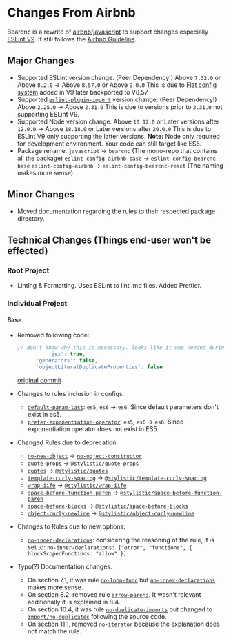 # Changes From Airbnb

Bearcnc is a rewrite of [airbnb/javascript](https://github.com/airbnb/javascript) to support changes especially [ESLint V9](https://eslint.org/blog/2024/04/eslint-v9.0.0-released/). It still follows the [Airbnb Guideline](https://airbnb.io/javascript/).

## Major Changes

- Supported ESLint version change. (Peer Dependency!)
  Above `7.32.0` or Above `8.2.0` → Above `8.57.0` or Above `9.0.0` 
  This is due to [Flat config system](https://eslint.org/blog/2022/08/new-config-system-part-2/) added in V9 later backported to V8.57
- Supported [`eslint-plugin-import`](https://www.npmjs.com/package/eslint-plugin-import) version change. (Peer Dependency!)
  Above `2.25.0` → Above `2.31.0`
  This is due to versions prior to `2.31.0` not supporting ESLint V9.
- Supported Node version change.
  Above `10.12.0` or Later versions after `12.0.0` → Above `18.18.0` or Later versions after `20.0.0`
  This is due to ESLint V9 only supporting the latter versions.
  **Note:** Node only required for development environment. Your code can still target like ES5.
- Package rename.
  `javascript` → `bearcnc` (The mono-repo that contains all the package)
  `eslint-config-airbnb-base` → `eslint-config-bearcnc-base`
  `eslint-config-airbnb` → `eslint-config-bearcnc-react` (The naming makes more sense)

## Minor Changes

- Moved documentation regarding the rules to their respected package directory.

## Technical Changes (Things end-user won't be effected)

### Root Project

- Linting & Formatting.
  Uses ESLint to lint .md files. Added Prettier.

### Individual Project

#### Base

- Removed following code:
  ```js
  // don't know why this is necessary. looks like it was needed during eslint V2
  			'jsx': true,
        'generators': false,
        'objectLiteralDuplicateProperties': false
  ```

  [original commit](https://github.com/airbnb/javascript/commit/75807b9d5ead326be45f4719d81bda52d2bbb32a)

- Changes to rules inclusion in configs.
  - [`default-param-last`](https://eslint.org/docs/latest/rules/default-param-last): `es5`, `es6` → `es6`. Since default parameters don't exist in es5.
  - [`prefer-exponentiation-operator`](https://eslint.org/docs/latest/rules/prefer-exponentiation-operator): `es5`, `es6` → `es6`. Since exponentiation operator does not exist in ES5.

- Changed Rules due to deprecation:
  - [`no-new-object`](https://eslint.org/docs/latest/rules/no-new-object) → [`no-object-constructor`](https://eslint.org/docs/latest/rules/no-object-constructor)
  - [`quote-props`](https://eslint.org/docs/latest/rules/quote-props) → [`@stylistic/quote-props`](https://eslint.style/rules/quote-props)
  -  [`quotes`](https://eslint.org/docs/latest/rules/no-new-object) → [`@stylistic/quotes`](https://eslint.style/rules/quote-props)
  - [`template-curly-spacing`](https://eslint.org/docs/latest/rules/template-curly-spacing) → [`@stylistic/template-curly-spacing`](https://eslint.style/rules/template-curly-spacing)
  -  [`wrap-iife`](https://eslint.org/docs/latest/rules/wrap-iife) → [`@stylistic/wrap-iife`](https://eslint.style/rules/wrap-iife)
  -  [`space-before-function-paren`](https://eslint.org/docs/latest/rules/space-before-function-paren) → [`@stylistic/space-before-function-paren`](https://eslint.style/rules/space-before-function-paren)
  -  [`space-before-blocks`](https://eslint.org/docs/latest/rules/space-before-blocks) → [`@stylistic/space-before-blocks`](https://eslint.style/rules/space-before-blocks)
  -  [`object-curly-newline`](https://eslint.org/docs/latest/rules/object-curly-newline) → [`@stylistic/object-curly-newline`](https://eslint.style/rules/object-curly-newline)

- Changes to Rules due to new options:
  - [`no-inner-declarations`](https://eslint.org/docs/latest/rules/no-inner-declarations): considering the reasoning of the rule, it is set to: `no-inner-declarations: ["error", "functions", { blockScopedFunctions: "allow" }]`

- Typo(?) Documentation changes.
  - On section 7.1, it was rule [`no-loop-func`](https://eslint.org/docs/latest/rules/no-loop-func) but [`no-inner-declarations`](https://eslint.org/docs/latest/rules/no-inner-declarations) makes more sense.
  - On section 8.2, removed rule [`arrow-parens`](https://eslint.org/docs/latest/rules/arrow-parens). It wasn't relevant additionally it is explained in 8.4.
  - On section 10.4, it was rule [`no-duplicate-imports`](https://eslint.org/docs/latest/rules/no-duplicate-imports) but changed to [`import/no-duplicates`](https://github.com/import-js/eslint-plugin-import/blob/main/docs/rules/no-duplicates.md) following the source code.
  - On section 11.1, removed [`no-iterator`](https://eslint.org/docs/latest/rules/no-iterator) because the explanation does not match the rule.

